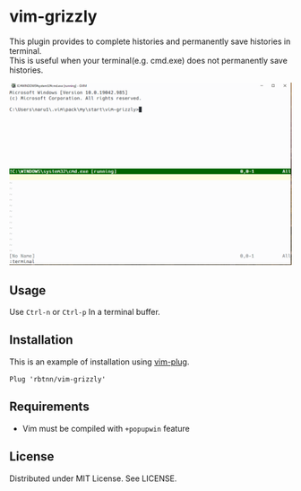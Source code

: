 
# vim-grizzly

This plugin provides to complete histories and permanently save histories in terminal.  
This is useful when your terminal(e.g. cmd.exe) does not permanently save histories.  

![](https://raw.githubusercontent.com/rbtnn/vim-grizzly/main/grizzly.gif)

## Usage

Use `Ctrl-n` or `Ctrl-p` In a terminal buffer.

## Installation
This is an example of installation using [vim-plug](https://github.com/junegunn/vim-plug).

```
Plug 'rbtnn/vim-grizzly'
```

## Requirements
* Vim must be compiled with `+popupwin` feature

## License
Distributed under MIT License. See LICENSE.

